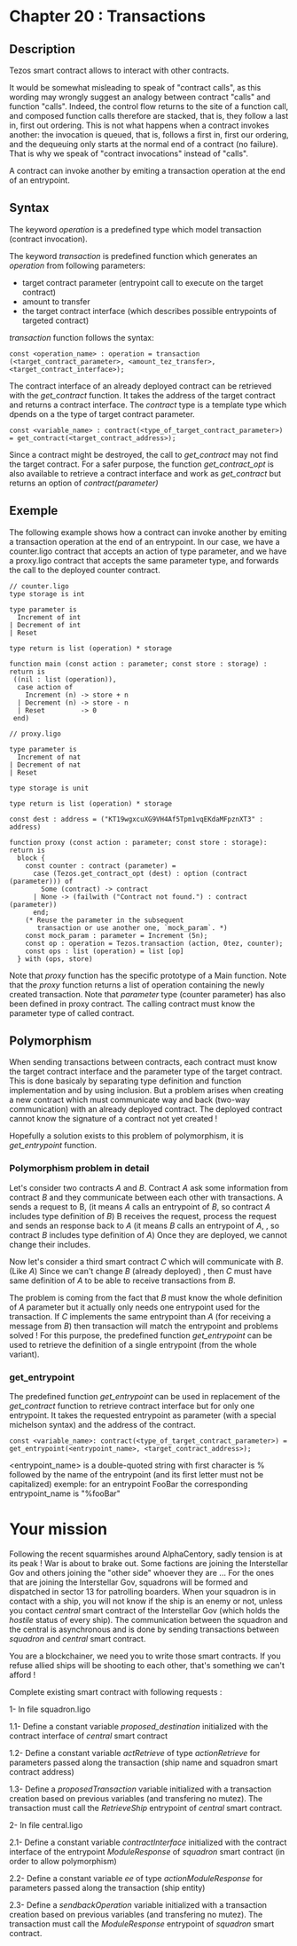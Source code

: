 # Chapter 20 : Transactions

## Description

Tezos smart contract allows to interact with other contracts. 

It would be somewhat misleading to speak of "contract calls", as this wording may wrongly suggest an analogy between contract "calls" and function "calls". Indeed, the control flow returns to the site of a function call, and composed function calls therefore are stacked, that is, they follow a last in, first out ordering. This is not what happens when a contract invokes another: the invocation is queued, that is, follows a first in, first our ordering, and the dequeuing only starts at the normal end of a contract (no failure). That is why we speak of "contract invocations" instead of "calls".

A contract can invoke another by emiting a transaction operation at the end of an entrypoint. 

## Syntax

The keyword *operation* is a predefined type which model transaction (contract invocation).

The keyword *transaction* is predefined function which generates an _operation_ from following parameters:
- target contract parameter (entrypoint call to execute on the target contract)
- amount to transfer
- the target contract interface (which describes possible entrypoints of targeted contract)
 
 *transaction* function follows the syntax:

```
const <operation_name> : operation = transaction (<target_contract_parameter>, <amount_tez_transfer>, <target_contract_interface>);
```

The contract interface of an already deployed contract can be retrieved with the *get_contract* function. It takes the address of the target contract and returns a contract interface. The *contract* type is a template type which dpends on a the type of target contract parameter.

```
const <variable_name> : contract(<type_of_target_contract_parameter>) = get_contract(<target_contract_address>);
```

Since a contract might be destroyed, the call to *get_contract* may not find the target contract. For a safer purpose, the function *get_contract_opt* is also available to retrieve a contract interface and work as *get_contract* but returns an option of _contract(parameter)_


## Exemple

The following example shows how a contract can invoke another by emiting a transaction operation at the end of an entrypoint.
In our case, we have a counter.ligo contract that accepts an action of type parameter, and we have a proxy.ligo contract that accepts the same parameter type, and forwards the call to the deployed counter contract.

```
// counter.ligo
type storage is int

type parameter is
  Increment of int
| Decrement of int
| Reset

type return is list (operation) * storage

function main (const action : parameter; const store : storage) : return is
 ((nil : list (operation)),
  case action of
    Increment (n) -> store + n
  | Decrement (n) -> store - n
  | Reset         -> 0
 end)
```

```
// proxy.ligo

type parameter is
  Increment of nat
| Decrement of nat
| Reset

type storage is unit

type return is list (operation) * storage

const dest : address = ("KT19wgxcuXG9VH4Af5Tpm1vqEKdaMFpznXT3" : address)

function proxy (const action : parameter; const store : storage): return is
  block {
    const counter : contract (parameter) =
      case (Tezos.get_contract_opt (dest) : option (contract (parameter))) of
        Some (contract) -> contract
      | None -> (failwith ("Contract not found.") : contract (parameter))
      end;
    (* Reuse the parameter in the subsequent
       transaction or use another one, `mock_param`. *)
    const mock_param : parameter = Increment (5n);
    const op : operation = Tezos.transaction (action, 0tez, counter);
    const ops : list (operation) = list [op]
  } with (ops, store)
```

Note that *proxy* function has the specific prototype of a Main function.
Note that the *proxy* function returns a list of operation containing the newly created transaction.
Note that *parameter* type (counter parameter) has also been defined in proxy contract. The calling contract must know the parameter type of called contract.

## Polymorphism

When sending transactions between contracts, each contract must know the target contract interface and the parameter type of the target contract. This is done basicaly by separating type definition and function implementation and by using inclusion. But a problem arises when creating a new contract which must communicate way and back (two-way communication) with an already deployed contract. The deployed contract cannot know the signature of a contract not yet created !

Hopefully a solution exists to this problem of polymorphism, it is *get_entrypoint* function.

### Polymorphism problem in detail

Let's consider two contracts _A_ and _B_. Contract _A_ ask some information from contract _B_ and they communicate between each other with transactions.
A sends a request to B, (it means _A_ calls an entrypoint of _B_, so contract _A_ includes type definition of _B_)
B receives the request, process the request and sends an response back to _A_ (it means _B_ calls an entrypoint of _A_, , so contract _B_ includes type definition of _A_)
Once they are deployed, we cannot change their includes.

Now let's consider a third smart contract _C_ which will communicate with _B_. (Like _A_)
Since we can't change _B_ (already deployed) , then _C_ must have same definition of _A_ to be able to receive transactions from _B_.

The problem is coming from the fact that _B_ must know the whole definition of _A_ parameter but it actually only needs one entrypoint used for the transaction. If _C_ implements the same entrypoint than _A_ (for receiving a message from _B_) then transaction will match the entrypoint and problems solved !
For this purpose, the predefined function *get_entrypoint* can be used to retrieve the definition of a single entrypoint (from the whole variant).

### get_entrypoint

The predefined function *get_entrypoint* can be used in replacement of the *get_contract* function to retrieve contract interface but for only one entrypoint. It takes the requested entrypoint as parameter (with a special michelson syntax) and the address of the contract. 

```
const <variable_name>: contract(<type_of_target_contract_parameter>) = get_entrypoint(<entrypoint_name>, <target_contract_address>);
```
<entrypoint_name> is a double-quoted string with first character is % followed by the name of the entrypoint (and its first letter must not be capitalized) exemple: for an entrypoint FooBar the corresponding entrypoint_name is "%fooBar"



# Your mission

Following the recent squarmishes around AlphaCentory, sadly tension is at its peak ! War is about to brake out. Some factions are joining the Interstellar Gov and others joining the "other side" whoever they are ... For the ones that are joining the Interstellar Gov, squadrons will be formed and dispatched in sector 13 for patrolling boarders. When your squadron is in contact with a ship, you will not know if the ship is an enemy or not, unless you contact *central* smart contract of the Interstellar Gov (which holds the *hostile* status of every ship). The communication between the squadron and the central is asynchronous and is done by sending transactions between *squadron* and *central* smart contract.

You are a blockchainer, we need you to write those smart contracts. If you refuse allied ships will be shooting to each other, that's something we can't afford !

<!-- prettier-ignore -->
Complete existing smart contract with following requests :

1- In file squadron.ligo 

1.1- Define a constant variable *proposed_destination* initialized with the contract interface of _central_ smart contract

1.2- Define a constant variable *actRetrieve* of type *actionRetrieve* for parameters passed along the transaction (ship name and squadron smart contract address)

1.3- Define a *proposedTransaction* variable initialized with a transaction creation based on previous variables (and transfering no mutez). The transaction must call the *RetrieveShip* entrypoint of _central_ smart contract.

2- In file central.ligo

2.1- Define a constant variable *contractInterface* initialized with the contract interface of the entrypoint *ModuleResponse* of _squadron_ smart contract (in order to allow polymorphism)

2.2- Define a constant variable *ee* of type *actionModuleResponse* for parameters passed along the transaction (ship entity)

2.3- Define a *sendbackOperation* variable initialized with a transaction creation based on previous variables (and transfering no mutez). The transaction must call the *ModuleResponse* entrypoint of _squadron_ smart contract.
